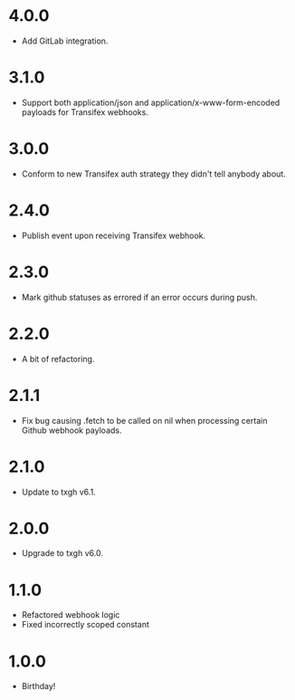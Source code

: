 # 4.0.0
* Add GitLab integration.

# 3.1.0
* Support both application/json and application/x-www-form-encoded payloads for Transifex webhooks.

# 3.0.0
* Conform to new Transifex auth strategy they didn't tell anybody about.

# 2.4.0
* Publish event upon receiving Transifex webhook.

# 2.3.0
* Mark github statuses as errored if an error occurs during push.

# 2.2.0
* A bit of refactoring.

# 2.1.1
* Fix bug causing .fetch to be called on nil when processing certain Github webhook payloads.

# 2.1.0
* Update to txgh v6.1.

# 2.0.0
* Upgrade to txgh v6.0.

# 1.1.0
* Refactored webhook logic
* Fixed incorrectly scoped constant

# 1.0.0
* Birthday!
